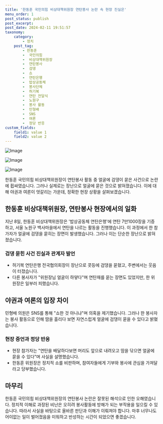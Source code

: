 ```yaml
---
title: '한동훈 국민의힘 비상대책위원장 연탄봉사 논란 속 현장 진실은'
menu_order: 1
post_status: publish
post_excerpt: 
post_date: 2024-02-11 19:51:57
taxonomy:
    category:
        - 정치
    post_tag:
        - 한동훈
        -  국민의힘
        -  비상대책위원장
        -  연탄봉사
        -  검댕
        -  쇼
        -  연탄은행
        -  밥상공동체
        -  봉사단체
        -  허기복
        -  연탄 전달식
        -  노원구
        -  봉사 활동
        -  민형배
        -  SNS
        -  여론
        -  정당 반응
custom_fields:
    field1: value 1
    field2: value 2
---
```


![Image](https://imgnews.pstatic.net/image/016/2024/02/10/20240210050053_0_20240210183101167.jpg?type=w647)

![Image](https://imgnews.pstatic.net/image/016/2024/02/10/20240210050054_0_20240210183101171.jpg?type=w647)

![Image](https://imgnews.pstatic.net/image/016/2024/02/10/20240210050055_0_20240210183101175.jpg?type=w647)

한동훈 국민의힘 비상대책위원장이 연탄봉사 활동 중 얼굴에 검댕이 묻은 사건으로 논란에 휩싸였습니다. 그러나 실제로는 장난으로 얼굴에 묻은 것으로 밝혀졌습니다. 이에 대해 야권과 여론이 엇갈리는 가운데, 정확한 현장 상황을 살펴보겠습니다.
## 한동훈 비상대책위원장, 연탄봉사 현장에서의 일화
지난 8일, 한동훈 비상대책위원장은 '밥상공동체 연탄은행'에 연탄 7만1000장을 기증하고, 서울 노원구 백사마을에서 연탄을 나르는 활동을 진행했습니다. 이 과정에서 한 참가자가 얼굴에 검댕을 묻히는 장면이 발생했습니다. 그러나 이는 단순한 장난으로 밝혀졌습니다.
### 검댕 묻힌 사건 진실과 관계자 발언
- 허기복 연탄은행 전국협의회장이 장난으로 콧등에 검댕을 묻혔고, 주변에서는 웃음이 터졌습니다.
- 다른 봉사자가 "위원장님 얼굴이 하얗다"며 연탄재를 묻는 장면도 있었지만, 한 위원장은 일부러 피했습니다.
## 야권과 여론의 입장 차이
민형배 의원은 SNS를 통해 "쇼한 것 아니냐"며 의혹을 제기했습니다. 그러나 한 봉사자는 봉사 활동으로 인해 땀을 흘리다 보면 자연스럽게 얼굴에 검댕이 묻을 수 있다고 밝혔습니다. 
### 현장 증언과 정당 반응
- 현장 참가자는 "연탄을 배달하다보면 머리도 앞으로 내려오고 땀을 닦으면 얼굴에 묻을 수 있다"며 사실을 설명했습니다.
- 한동훈 위원장은 정치적 쇼를 비판하며, 참여자들에게 기부와 봉사에 관심을 가져달라고 당부했습니다.
## 마무리
한동훈 국민의힘 비상대책위원장의 연탄봉사 논란은 잘못된 해석으로 인한 오해였습니다. 정치적 이해로 과장된 비난은 오히려 봉사활동에 방해가 되는 부작용을 일으킬 수 있습니다. 따라서 사실을 바탕으로 올바른 판단과 이해가 이뤄져야 합니다. 마후 너무나도 어이없는 일이 벌어졌음을 미워하고 반성하는 시간이 되었으면 좋겠습니다.
